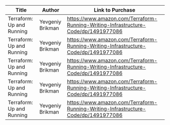 | Title                     | Author           | Link to Purchase                                                                   |
|---------------------------|------------------|------------------------------------------------------------------------------------|
| Terraform: Up and Running | Yevgeniy Brikman | https://www.amazon.com/Terraform-Running-Writing-Infrastructure-Code/dp/1491977086 |
| Terraform: Up and Running | Yevgeniy Brikman | https://www.amazon.com/Terraform-Running-Writing-Infrastructure-Code/dp/1491977086 |
| Terraform: Up and Running | Yevgeniy Brikman | https://www.amazon.com/Terraform-Running-Writing-Infrastructure-Code/dp/1491977086 |
| Terraform: Up and Running | Yevgeniy Brikman | https://www.amazon.com/Terraform-Running-Writing-Infrastructure-Code/dp/1491977086 |
| Terraform: Up and Running | Yevgeniy Brikman | https://www.amazon.com/Terraform-Running-Writing-Infrastructure-Code/dp/1491977086 |
